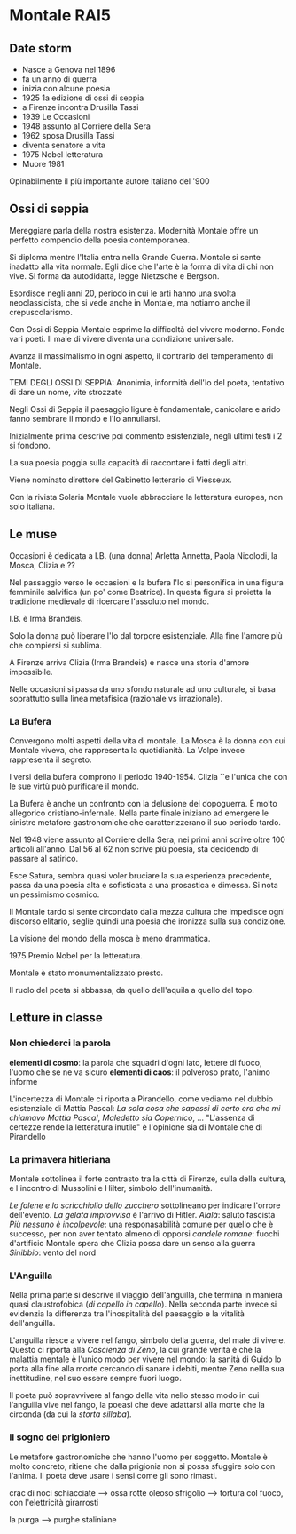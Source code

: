 # Montale RAI5
## Date storm
- Nasce a Genova nel 1896
- fa un anno di guerra
- inizia con alcune poesia
- 1925 1a edizione di ossi di seppia
- a Firenze incontra Drusilla Tassi
- 1939 Le Occasioni
- 1948 assunto al Corriere della Sera
- 1962 sposa Drusilla Tassi
- diventa senatore a vita
- 1975 Nobel letteratura
- Muore 1981

Opinabilmente il più importante autore italiano del '900

## Ossi di seppia
Mereggiare parla della nostra esistenza.
Modernità
Montale offre un perfetto compendio della poesia contemporanea.

Si diploma mentre l'Italia entra nella Grande Guerra.
Montale si sente inadatto alla vita normale. Egli dice che l'arte è la forma di vita di chi non vive.
Si forma da autodidatta, legge Nietzsche e Bergson.

Esordisce negli anni 20, periodo in cui le arti hanno una svolta neoclassicista, che si vede anche in Montale, ma notiamo anche il crepuscolarismo.

Con Ossi di Seppia Montale esprime la difficoltà del vivere moderno. Fonde vari poeti.
Il male di vivere diventa una condizione universale.

Avanza il massimalismo in ogni aspetto, il contrario del temperamento di Montale.

TEMI DEGLI OSSI DI SEPPIA: Anonimia, informità dell'Io del poeta, tentativo di dare un nome, vite strozzate

Negli Ossi di Seppia il paesaggio ligure è fondamentale, canicolare e arido fanno sembrare il mondo e l'Io annullarsi.

Inizialmente prima descrive poi commento esistenziale, negli ultimi testi i 2 si fondono.

La  sua poesia poggia sulla capacità di raccontare i fatti degli altri.

Viene nominato direttore del Gabinetto letterario di Viesseux.

Con la rivista Solaria Montale vuole abbracciare la letteratura europea, non solo italiana.

## Le muse
Occasioni è dedicata a I.B. (una donna)
Arletta Annetta, Paola Nicolodi, la Mosca, Clizia e ??

Nel passaggio verso le occasioni e la bufera l'Io si personifica in una figura femminile salvifica (un po' come Beatrice). In questa figura si proietta la tradizione medievale di ricercare l'assoluto nel mondo.

I.B. è Irma Brandeis.

Solo la donna può liberare l'Io dal torpore esistenziale.
Alla fine l'amore più che compiersi si sublima.

A Firenze arriva Clizia (Irma Brandeis) e nasce una storia d'amore impossibile.

Nelle occasioni si passa da uno sfondo naturale ad uno culturale, si basa soprattutto sulla linea metafisica (razionale vs irrazionale).

### La Bufera
Convergono molti aspetti della vita di montale. 
La Mosca è la donna con cui Montale viveva, che rappresenta la quotidianità.
La Volpe invece rappresenta il segreto.

I versi della bufera comprono il periodo 1940-1954.
Clizia ``e l'unica che con le sue virtù può purificare il mondo.

La Bufera è anche un confronto con la delusione del dopoguerra.
È molto allegorico cristiano-infernale. Nella parte finale iniziano ad emergere le sinistre metafore gastronomiche che caratterizzerano il suo periodo tardo.

Nel 1948 viene assunto al Corriere della Sera, nei primi anni scrive oltre 100 articoli all'anno. Dal 56 al 62 non scrive più poesia, sta decidendo di passare al satirico.

Esce Satura, sembra quasi voler bruciare la sua esperienza precedente, passa da una poesia alta e sofisticata a una prosastica e dimessa. Si nota un pessimismo cosmico.

Il Montale tardo si sente circondato dalla mezza cultura che impedisce ogni discorso elitario, seglie quindi una poesia che ironizza sulla sua condizione.

La visione del mondo della mosca è meno drammatica.

1975 Premio Nobel per la letteratura.

Montale è stato monumentalizzato presto.

Il ruolo del poeta si abbassa, da quello dell'aquila a quello del topo.

## Letture in classe
### Non chiederci la parola
**elementi di cosmo**: la parola che squadri d'ogni lato, lettere di fuoco, l'uomo che se ne va sicuro
**elementi di caos**: il polveroso prato, l'animo informe

L'incertezza di Montale ci riporta a Pirandello, come vediamo nel dubbio esistenziale di Mattia Pascal: *La sola cosa che sapessi di certo era che mi chiamavo Mattia Pascal*, *Maledetto sia Copernico*, ...
"L'assenza di certezze rende la letteratura inutile" è l'opinione sia di Montale che di Pirandello


### La primavera hitleriana
Montale sottolinea il forte contrasto tra la città di Firenze, culla della cultura, e l'incontro di Mussolini e Hilter, simbolo dell'inumanità.

*Le falene e lo scricchiolio dello zucchero* sottolineano per indicare l'orrore dell'evento.
*La gelata improvvisa* è l'arrivo di Hitler.
*Alalà*: saluto fascista
*Più nessuno è incolpevole*: una responasabilità comune per quello che è successo, per non aver tentato almeno di opporsi
*candele romane*: fuochi d'artificio
Montale spera che Clizia possa dare un senso alla guerra
*Sinibbio*: vento del nord

### L'Anguilla
Nella prima parte si descrive il viaggio dell'anguilla, che termina in maniera quasi claustrofobica (*di capello in capello*).
Nella seconda parte invece si evidenzia la differenza tra l'inospitalità del paesaggio e la vitalità dell'anguilla.

L'anguilla riesce a vivere nel fango, simbolo della guerra, del male di vivere.
Questo ci riporta alla *Coscienza di Zeno*, la cui grande verità è che la malattia mentale è l'unico modo per vivere nel mondo: la sanità di Guido lo porta alla fine alla morte cercando di sanare i debiti, mentre Zeno nellla sua inettitudine, nel suo essere sempre fuori luogo.

Il poeta può sopravvivere al fango della vita nello stesso modo in cui l'anguilla vive nel fango, la poeasi che deve adattarsi alla morte che la circonda (da cui la *storta sillaba*).

### Il sogno del prigioniero
Le metafore gastronomiche che hanno l'uomo per soggetto. Montale è molto concreto, ritiene che dalla prigionia non si possa sfuggire solo con l'anima. Il poeta deve usare i sensi come gli sono rimasti.

crac di noci schiacciate --> ossa rotte
oleoso sfrigolio --> tortura col fuoco, con l'elettricità
girarrosti

la purga --> purghe staliniane